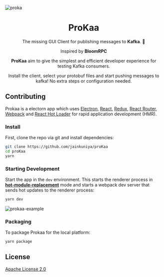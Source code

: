 ![proka](https://user-images.githubusercontent.com/14369357/80859251-c8262d80-8c7c-11ea-8cb2-1e3cef07a802.png)

<h1 align="center">ProKaa</h1>

<p align="center">
  <p align="center"> The missing GUI Client for publishing messages to <b>Kafka</b>. 🌸</p>

  <p align="center"> Inspired by <b>BloomRPC</b> </p>
  <p align="center"> <b>ProKaa</b> aim to give the simplest and efficient developer experience for testing Kafka consumers. </p>

  <p align="center"> Install the client, select your protobuf files and start pushing messages to kafka!
  No extra steps or configuration needed. </p>
</p>

## Contributing

<p>
  Prokaa is a electorn app which uses <a href="https://electron.atom.io/">Electron</a>, <a href="https://facebook.github.io/react/">React</a>, <a href="https://github.com/reactjs/redux">Redux</a>, <a href="https://github.com/reactjs/react-router">React Router</a>, <a href="https://webpack.github.io/docs/">Webpack</a> and <a href="https://github.com/gaearon/react-hot-loader">React Hot Loader</a> for rapid application development (HMR).
</p>

### Install

First, clone the repo via git and install dependencies:

```bash
git clone https://github.com/jainkuniya/proKaa
cd proKaa
yarn
```

### Starting Development

Start the app in the `dev` environment. This starts the renderer process in [**hot-module-replacement**](https://webpack.js.org/guides/hmr-react/) mode and starts a webpack dev server that sends hot updates to the renderer process:

```bash
yarn dev
```

![prokaa-example](https://user-images.githubusercontent.com/18511177/80861361-bbf59c80-8c8b-11ea-8999-9fe1093228cf.png)

### Packaging

To package Prokaa for the local platform:

```bash
yarn package
```

## License

[Apache License 2.0](https://github.com/jainkuniya/proKaa/)
